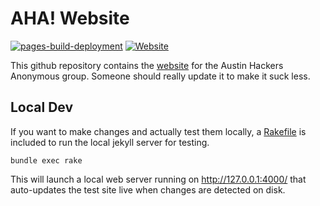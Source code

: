 # AHA! Website

[![pages-build-deployment](https://github.com/mauvehed/austinhackers-hugo/actions/workflows/pages/pages-build-deployment/badge.svg)](https://github.com/mauvehed/austinhackers-hugo/actions/workflows/pages/pages-build-deployment) [![Website](https://img.shields.io/website?url=https%3A%2F%2Ftakeonme.org&label=takeonme.org&link=https%3A%2F%2Fk0mvh.io)](https://takeonme.org/)

This github repository contains the [website](http://takeonme.org) for the Austin Hackers Anonymous group. Someone should really update it to make it suck less.

## Local Dev

If you want to make changes and actually test them locally, a [Rakefile](https://github.com/AustinHackers/austinhackers.github.io/blob/main/Rakefile) is included to run the local jekyll server for testing.

```bundle exec rake```

This will launch a local web server running on <http://127.0.0.1:4000/> that auto-updates the test site live when changes are detected on disk.
